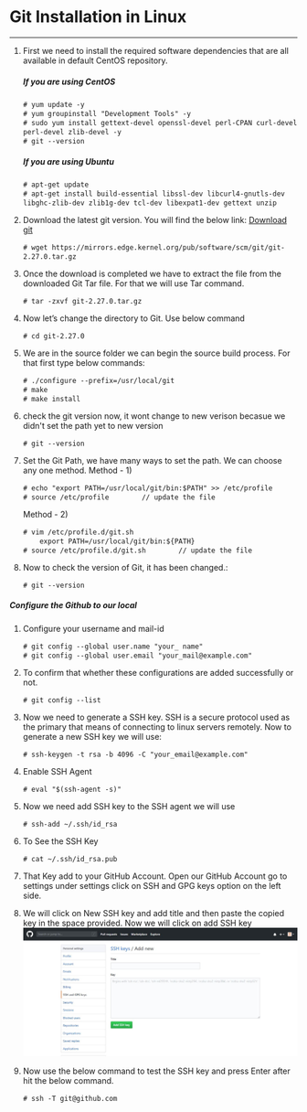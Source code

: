 # Git Installation in Linux
---


1. First we need to install the required software dependencies that are all available in default CentOS repository.
    ##### If you are using CentOS
    ~~~
    # yum update -y 
    # yum groupinstall "Development Tools" -y
    # sudo yum install gettext-devel openssl-devel perl-CPAN curl-devel perl-devel zlib-devel -y
    # git --version
    ~~~
    ##### If you are using Ubuntu
    ~~~
    # apt-get update
    # apt-get install build-essential libssl-dev libcurl4-gnutls-dev libghc-zlib-dev zlib1g-dev tcl-dev libexpat1-dev gettext unzip
    ~~~
2. Download the latest git version.
   You will find the below link:
    [Download git](https://mirrors.edge.kernel.org/pub/software/scm/git/)
    ~~~
    # wget https://mirrors.edge.kernel.org/pub/software/scm/git/git-2.27.0.tar.gz
    ~~~
3. Once the download is completed we have to extract the file from the downloaded Git Tar file. For that we will use Tar command.
    ~~~
    # tar -zxvf git-2.27.0.tar.gz 
    ~~~
4. Now let’s change the directory to Git.
Use below command
    ~~~
    # cd git-2.27.0
    ~~~
5. We are in the source folder we can begin the source build process. For that first type below commands:
    ~~~
    # ./configure --prefix=/usr/local/git
    # make
    # make install
    ~~~
6. check the git version now, it wont change to new verison becasue we didn't set the path yet to new version
    ~~~
    # git --version
    ~~~
7. Set the Git Path, we have many ways to set the path. We can choose any one method.
    Method - 1) 
    ~~~
    # echo "export PATH=/usr/local/git/bin:$PATH" >> /etc/profile
    # source /etc/profile        // update the file
    ~~~
    Method - 2) 
    ~~~
    # vim /etc/profile.d/git.sh
        export PATH=/usr/local/git/bin:${PATH}
    # source /etc/profile.d/git.sh        // update the file
    ~~~
8. Now to check the version of Git, it has been changed.:
    ~~~
    # git --version
    ~~~

##### Configure the Github to our local
1. Configure your username and mail-id 
    ~~~
    # git config --global user.name "your_ name"
    # git config --global user.email "your_mail@example.com"
    ~~~
2. To confirm that whether  these configurations are added successfully or not.
    ~~~
    # git config --list
    ~~~
3. Now we need to generate a SSH key. SSH is a secure protocol used as the primary that means of connecting to linux servers remotely.
Now to generate a new SSH key we will use:
    ~~~
    # ssh-keygen -t rsa -b 4096 -C "your_email@example.com"
    ~~~
4. Enable SSH Agent
    ~~~
    # eval "$(ssh-agent -s)"
    ~~~
5. Now we need add SSH key to the SSH agent we will use
    ~~~
    # ssh-add ~/.ssh/id_rsa
    ~~~
6. To See the SSH Key
    ~~~
    # cat ~/.ssh/id_rsa.pub
    ~~~
7. That Key add to your GitHub Account.
Open our GitHub Account go to settings under settings click on  SSH and GPG keys option on the left side.

8. We will click on New SSH key and add title and then paste the copied key in the space provided.
Now we will click on add SSH key
![screenshot](ssh.jpg)

9. Now use the below command to test the SSH key and press Enter after hit the below command.
    ~~~
    # ssh -T git@github.com
    ~~~
